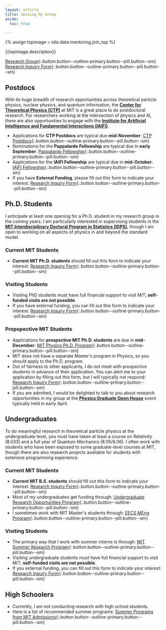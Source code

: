 ```yaml
---
layout: article
title: Joining My Group
aside:
  toc: true

---
```


{% assign topimage = site.data.mentoring.join_top %}

<!--
<center>
<img class="image-h image-h--xl rounded" src="{{topimage.image}}" title="{{topimage.hover}}"/>
</center>
-->
{{topimage.description}} 

[Research Group](group){:.button.button--outline-primary.button--pill.button--sm}
[Research Inquiry Form](https://forms.gle/dtDwGH8588dCHEfV8){:.button.button--outline-primary.button--pill.button--sm}


## Postdocs

With its huge breadth of research opportunities across theoretical particle physics, nuclear physics, and quantum information, the **[Center for Theoretical Physics (CTP)](http://ctp.mit.edu/)** at MIT is a great place to do postdoctoral research.  For researchers working at the intersection of physics and AI, there are also opportunities to engage with the **[Institute for Artificial Intelligence and Fundamental Interactions (IAIFI)]([http://iaifi.org/)**.

  * Applications for **CTP Postdocs** are typical due **mid-November**:  [CTP Postdocs](http://academicjobsonline.org/ajo/MIT/CTP/){:.button.button--outline-primary.button--pill.button--sm}
  * Nominations for the **Pappalardo Fellowship** are typical due in **early September**: [Pappalardo Fellowship](https://physics.mit.edu/research/pappalardo-fellowships-in-physics/){:.button.button--outline-primary.button--pill.button--sm}
  * Applications for the **IAIFI Fellowship** are typical due in **mid-October**:  [IAIFI Fellowship](https://iaifi.org/fellows.html){:.button.button--outline-primary.button--pill.button--sm}
  * If you have **External Funding**, please fill out this form to indicate your interest:  [Research Inquiry Form](https://forms.gle/dtDwGH8588dCHEfV8){:.button.button--outline-primary.button--pill.button--sm}

## Ph.D. Students

I anticipate at least one opening for a Ph.D. student in my research group in the coming years.  I am particularly interested in supervising students in the **[MIT Interdisciplinary Doctoral Program in Statistics (IDPS)](https://stat.mit.edu/academics/idps/idps-physics/)**, though I am open to working on all aspects of physics in and beyond the standard model. 

### Current MIT Students

  * **Current MIT Ph.D. students** should fill out this form to indicate your interest:  [Research Inquiry Form](https://forms.gle/dtDwGH8588dCHEfV8){:.button.button--outline-primary.button--pill.button--sm}
  
### Visiting Students

  * Visiting PhD students must have full financial support to visit MIT; **self-funded visits are not possible**.
  * If you have external funding, you can fill out this form to indicate your interest:  [Research Inquiry Form](https://forms.gle/dtDwGH8588dCHEfV8){:.button.button--outline-primary.button--pill.button--sm}

### Propspective MIT Students

  * Applications for **prospective MIT Ph.D. students** are due in **mid-December**: [MIT Physics Ph.D. Program](https://physics.mit.edu/academic-programs/graduate-students/graduate-admissions/){:.button.button--outline-primary.button--pill.button--sm}
  * MIT does not have a separate Master's program in Physics, so you should apply to the Ph.D. program.
  * Out of fairness to other applicants, I do not meet with prospective students in advance of their application.  You can alert me to your application by filling out this form, but I will typically not respond:  [Research Inquiry Form](https://forms.gle/dtDwGH8588dCHEfV8){:.button.button--outline-primary.button--pill.button--sm}
  * If you are admitted, I would be delighted to talk to you about research opportunities in my group at the **[Physics Graduate Open House](https://physics.mit.edu/openhouse/)** event typically held in early April.
  

## Undergraduates

To do meaningful research in theoretical particle physics at the undergraduate level, you must have taken at least a course on Relativity (8.033) and a full year of Quantum Mechanics (8.05/8.06).  I often work with students who have been exposed to some graduate-level courses at MIT, though there are also research projects available for students with extensive programming experience.

### Current MIT Students

  * **Current MIT B.S. students** should fill out this form to indicate your interest:  [Research Inquiry Form](https://forms.gle/dtDwGH8588dCHEfV8){:.button.button--outline-primary.button--pill.button--sm}
  * Most of my undergraduates get funding through: [Undergraduate Research Opportunities Program](http://web.mit.edu/UROP/){:.button.button--outline-primary.button--pill.button--sm}
  * I sometimes work with MIT Master's students through:  [EECS MEng Program](https://www.eecs.mit.edu/academics/undergraduate-programs/meng-program/){:.button.button--outline-primary.button--pill.button--sm}

### Visiting Students

  * The primary way that I work with summer interns is through: [MIT Summer Research Program](https://oge.mit.edu/graddiversity/msrp/){:.button.button--outline-primary.button--pill.button--sm}
  * Visiting undergraduate students must have full financial support to visit MIT; **self-funded visits are not possible**.
  * If you external funding, you can fill out this form to indicate your interest:  [Research Inquiry Form](https://forms.gle/dtDwGH8588dCHEfV8){:.button.button--outline-primary.button--pill.button--sm}

## High Schoolers

  * Currently, I am not conducting research with high school students.
  * Here is a list of recommended summer programs: [Summer Programs from MIT Admissions](https://mitadmissions.org/apply/prepare/summer/){:.button.button--outline-primary.button--pill.button--sm}
